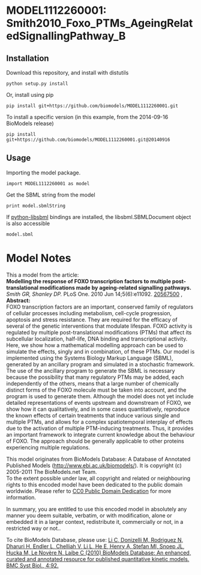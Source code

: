 # MODEL1112260001: Smith2010_Foxo_PTMs_AgeingRelatedSignallingPathway_B

## Installation

Download this repository, and install with distutils

`python setup.py install`

Or, install using pip

`pip install git+https://github.com/biomodels/MODEL1112260001.git`

To install a specific version (in this example, from the 2014-09-16 BioModels release)

`pip install git+https://github.com/biomodels/MODEL1112260001.git@20140916`

## Usage

Importing the model package.

`import MODEL1112260001 as model`

Get the SBML string from the model

`print model.sbmlString`

If [python-libsbml](https://pypi.python.org/pypi/python-libsbml) bindings are
installed, the libsbml.SBMLDocument object is also accessible

`model.sbml`


# Model Notes


This a model from the article:  
**Modelling the response of FOXO transcription factors to multiple post-translational modifications made by ageing-related signalling pathways.**   
_Smith GR, Shanley DP._ PLoS One. 2010 Jun 14;5(6):e11092.
[20567500](http://www.ncbi.nlm.nih.gov/pubmed/20567500) ,  
**Abstract:**   
FOXO transcription factors are an important, conserved family of regulators of
cellular processes including metabolism, cell-cycle progression, apoptosis and
stress resistance. They are required for the efficacy of several of the
genetic interventions that modulate lifespan. FOXO activity is regulated by
multiple post-translational modifications (PTMs) that affect its subcellular
localization, half-life, DNA binding and transcriptional activity. Here, we
show how a mathematical modelling approach can be used to simulate the
effects, singly and in combination, of these PTMs. Our model is implemented
using the Systems Biology Markup Language (SBML), generated by an ancillary
program and simulated in a stochastic framework. The use of the ancillary
program to generate the SBML is necessary because the possibility that many
regulatory PTMs may be added, each independently of the others, means that a
large number of chemically distinct forms of the FOXO molecule must be taken
into account, and the program is used to generate them. Although the model
does not yet include detailed representations of events upstream and
downstream of FOXO, we show how it can qualitatively, and in some cases
quantitatively, reproduce the known effects of certain treatments that induce
various single and multiple PTMs, and allows for a complex spatiotemporal
interplay of effects due to the activation of multiple PTM-inducing
treatments. Thus, it provides an important framework to integrate current
knowledge about the behaviour of FOXO. The approach should be generally
applicable to other proteins experiencing multiple regulations.

This model originates from BioModels Database: A Database of Annotated
Published Models (http://www.ebi.ac.uk/biomodels/). It is copyright (c)
2005-2011 The BioModels.net Team.  
To the extent possible under law, all copyright and related or neighbouring
rights to this encoded model have been dedicated to the public domain
worldwide. Please refer to [CC0 Public Domain
Dedication](http://creativecommons.org/publicdomain/zero/1.0/) for more
information.

In summary, you are entitled to use this encoded model in absolutely any
manner you deem suitable, verbatim, or with modification, alone or embedded it
in a larger context, redistribute it, commercially or not, in a restricted way
or not..  
  
To cite BioModels Database, please use: [Li C, Donizelli M, Rodriguez N,
Dharuri H, Endler L, Chelliah V, Li L, He E, Henry A, Stefan MI, Snoep JL,
Hucka M, Le Novère N, Laibe C (2010) BioModels Database: An enhanced, curated
and annotated resource for published quantitative kinetic models. BMC Syst
Biol., 4:92.](http://www.ncbi.nlm.nih.gov/pubmed/20587024)


